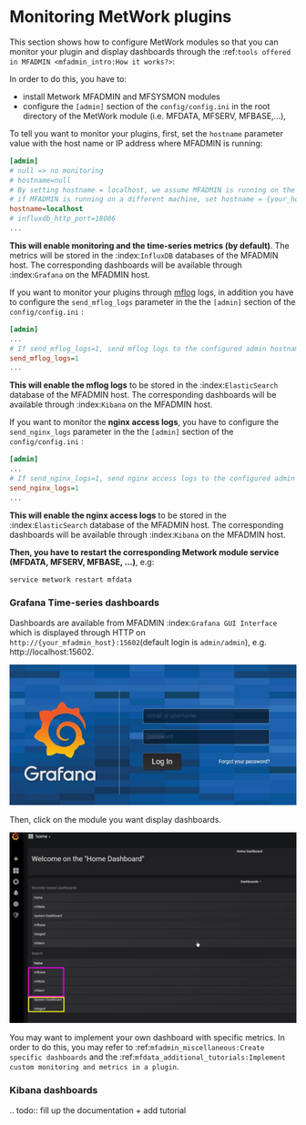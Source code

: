 
# Monitoring MetWork plugins

This section shows how to configure MetWork modules so that you can monitor your plugin and display dashboards through the :ref:`tools offered in MFADMIN <mfadmin_intro:How it works?>`:

In order to do this, you have to:

- install Metwork MFADMIN and MFSYSMON modules
- configure the `[admin]` section of the `config/config.ini` in the root directory of the MetWork module (i.e. MFDATA, MFSERV, MFBASE,...), 

To tell you want to monitor your plugins, first, set the `hostname` parameter value with the host name or IP address where MFADMIN is running:

```cfg
[admin]
# null => no monitoring
# hostname=null
# By setting hostname = localhost, we assume MFADMIN is running on the same Linux machine, 
# if MFADMIN is running on a different machine, set hostname = {your_host_name} or { your_host_ip_address}
hostname=localhost
# influxdb_http_port=18086
...
```

**This will enable monitoring and the time-series metrics (by default)**. The metrics will be stored in the :index:`InfluxDB` databases of the MFADMIN host. The corresponding dashboards will be available through :index:`Grafana` on the MFADMIN host.

If you want to monitor your plugins through [mflog](https://github.com/metwork-framework/mfloglogs) logs, in addition you have to configure the `send_mflog_logs` parameter in the the `[admin]` section of the `config/config.ini` :

```cfg
[admin]
...
# If send_mflog_logs=1, send mflog logs to the configured admin hostname
send_mflog_logs=1
...
```

**This will enable the mflog logs** to be stored in the :index:`ElasticSearch` database of the MFADMIN host. The corresponding dashboards will be available through :index:`Kibana` on the MFADMIN host.


If you want to monitor the **nginx access logs**, you have to configure the `send_nginx_logs` parameter in the the `[admin]` section of the `config/config.ini` :

```cfg
[admin]
...
# If send_nginx_logs=1, send nginx access logs to the configured admin hostname
send_nginx_logs=1
...
```

**This will enable the nginx access logs** to be stored in the :index:`ElasticSearch` database of the MFADMIN host. The corresponding dashboards will be available through :index:`Kibana` on the MFADMIN host.


**Then, you have to restart the corresponding Metwork module service (MFDATA, MFSERV, MFBASE, ...)**, e.g:
```bash
service metwork restart mfdata
```

### Grafana Time-series dashboards
Dashboards are available from MFADMIN :index:`Grafana GUI Interface` which is displayed through HTTP on `http://{your_mfadmin_host}:15602`(default login is `admin/admin`), e.g. http://localhost:15602.

![Grafana login](./_images/grafana_login.jpg)

Then, click on the module you want display dashboards.

![Grafana home](./_images/grafana_home.jpg)

You may want to implement your own dashboard with specific metrics. In order to do this, you may refer to :ref:`mfadmin_miscellaneous:Create specific dashboards` and the :ref:`mfdata_additional_tutorials:Implement custom monitoring and metrics in a plugin`.

### Kibana dashboards

.. todo:: fill up the documentation + add tutorial

<!--
Intentional comment to prevent m2r from generating bad rst statements when the file ends with a block .. xxx ::
-->
